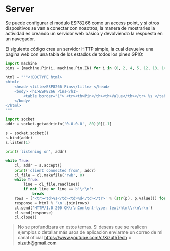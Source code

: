 # Server

Se puede configurar el modulo ESP8266 como un access point, y si otros dispositivos se van a conectar con nosotros, la manera de mostrarles la actividad es creando un servidor web básico y devolviendo la respuesta en un navegador.

El siguiente código crea un servidor HTTP simple, la cual devuelve una pagina web con una tabla de los estados de todos los pines GPIO:

```python
import machine
pins = [machine.Pin(i, machine.Pin.IN) for i in (0, 2, 4, 5, 12, 13, 14, 15)]

html = """<!DOCTYPE html>
<html>
    <head> <title>ESP8266 Pins</title> </head>
    <body> <h1>ESP8266 Pins</h1>
        <table border="1"> <tr><th>Pin</th><th>Value</th></tr> %s </table>
    </body>
</html>
"""

import socket
addr = socket.getaddrinfo('0.0.0.0', 80)[0][-1]

s = socket.socket()
s.bind(addr)
s.listen(1)

print('listening on', addr)

while True:
    cl, addr = s.accept()
    print('client connected from', addr)
    cl_file = cl.makefile('rwb', 0)
    while True:
        line = cl_file.readline()
        if not line or line == b'\r\n':
            break
    rows = ['<tr><td>%s</td><td>%d</td></tr>' % (str(p), p.value()) for p in pins]
    response = html % '\n'.join(rows)
    cl.send('HTTP/1.0 200 OK\r\nContent-type: text/html\r\n\r\n')
    cl.send(response)
    cl.close()
```

> No se profundizara en estos temas. Si deseas que se realicen ejemplos o detallar más usos de aplicación enviarme un correo de mi canal oficial https://www.youtube.com/c/XizuthTech o xizuth@gmail.com